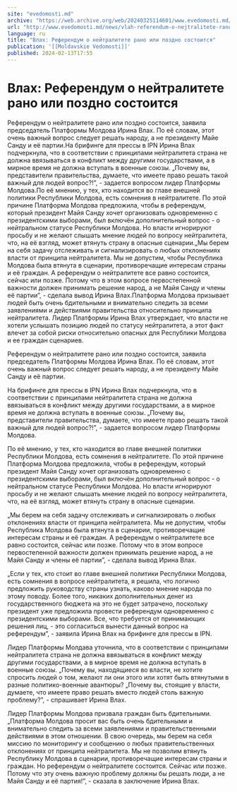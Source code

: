 ```yaml
---
site: "evedomosti.md"
archive: "https://web.archive.org/web/20240325114601/www.evedomosti.md/news/vlah-referendum-o-nejtralitete-rano-ili-pozdno-sostoitsya"
url: "http://www.evedomosti.md/news/vlah-referendum-o-nejtralitete-rano-ili-pozdno-sostoitsya"
language: ru
title: "Влах: Референдум о нейтралитете рано или поздно состоится"
publication: '[[Moldavskie Vedomosti]]'
published: 2024-02-13T17:55
---
```


# Влах: Референдум о нейтралитете рано или поздно состоится

Референдум о нейтралитете рано или поздно состоится, заявила председатель Платформы Молдова Ирина Влах. По её словам, этот очень важный вопрос следует решать народу, а не президенту Майе Санду и её партии.На брифинге для прессы в IPN Ирина Влах подчеркнула, что в соответствии с принципами нейтралитета страна не должна ввязываться в конфликт между другими государствами, а в мирное время не должна вступать в военные союзы. „Почему вы, представители правительства, думаете, что имеете право решать такой важный для людей вопрос?!”, - задается вопросом лидер Платформы Молдова.По её мнению, у тех, кто находится во главе внешней политики Республики Молдова, есть сомнения в нейтралитете. По этой причине Платформа Молдова предложила, чтобы в референдум, который президент Майя Санду хочет организовать одновременно с президентскими выборами, был включён дополнительный вопрос - о нейтральном статусе Республики Молдова. Но власти игнорируют просьбу и не желают слышать мнение людей по вопросу нейтралитета, что, на её взгляд, может втянуть страну в опасные сценарии.„Мы берем на себя задачу отслеживать и сигнализировать о любых отклонениях власти от принципа нейтралитета. Мы не допустим, чтобы Республика Молдова была втянута в сценарии, противоречащие интересам страны и её граждан. А референдум о нейтралитете все равно состоится, сейчас или позже. Потому что в этом вопросе первостепенной важности должен принимать решение народ, а не Майя Санду и члены её партии”, - сделала вывод Ирина Влах.Платформа Молдова призывает людей быть очень бдительными и внимательно следить за всеми заявлениями и действиями правительства относительно принципа нейтралитета. Лидер Платформы Ирина Влах утверждает, что власти не хотели услышать позицию людей по статусу нейтралитета, а этот факт влечет за собой риски относительно опасных для Республики Молдова и ее граждан сценариев.

Референдум о нейтралитете рано или поздно состоится, заявила председатель Платформы Молдова Ирина Влах. По её словам, этот очень важный вопрос следует решать народу, а не президенту Майе Санду и её партии.

На брифинге для прессы в IPN Ирина Влах подчеркнула, что в соответствии с принципами нейтралитета страна не должна ввязываться в конфликт между другими государствами, а в мирное время не должна вступать в военные союзы. „Почему вы, представители правительства, думаете, что имеете право решать такой важный для людей вопрос?!”, - задается вопросом лидер Платформы Молдова.

По её мнению, у тех, кто находится во главе внешней политики Республики Молдова, есть сомнения в нейтралитете. По этой причине Платформа Молдова предложила, чтобы в референдум, который президент Майя Санду хочет организовать одновременно с президентскими выборами, был включён дополнительный вопрос - о нейтральном статусе Республики Молдова. Но власти игнорируют просьбу и не желают слышать мнение людей по вопросу нейтралитета, что, на её взгляд, может втянуть страну в опасные сценарии.

„Мы берем на себя задачу отслеживать и сигнализировать о любых отклонениях власти от принципа нейтралитета. Мы не допустим, чтобы Республика Молдова была втянута в сценарии, противоречащие интересам страны и её граждан. А референдум о нейтралитете все равно состоится, сейчас или позже. Потому что в этом вопросе первостепенной важности должен принимать решение народ, а не Майя Санду и члены её партии”, - сделала вывод Ирина Влах.

„Если у тех, кто стоит во главе внешней политики Республики Молдова, есть сомнения в вопросе нейтралитета, я решила, что логично предложить руководству страны узнать, каково мнение народа по этому поводу. Более того, никаких дополнительных денег из государственного бюджета на это не будет затрачено, поскольку президент уже предложила провести референдум одновременно с президентскими выборами. Все, что требуется от принимающих решения лиц, - это согласиться вынести данный вопрос на референдум”, - заявила Ирина Влах на брифинге для прессы в IPN.

Лидер Платформы Молдава уточнила, что в соответствии с принципами нейтралитета страна не должна ввязываться в конфликт между другими государствами, а в мирное время не должна вступать в военные союзы. „Почему вы, находящиеся во власти, не хотите спросить людей о том, желают ли они этого или хотят быть втянутыми в разные политико-военные авантюры? „Почему вы, стоящие у власти, думаете, что имеете право решать вместо людей столь важную проблему?”, - спрашивает Ирина Влах.

Лидер Платформы Молдова призвала граждан быть бдительными.„Платформа Молдова просит вас быть очень бдительными и внимательно следить за всеми заявлениями и правительственными действиями в этом отношении. В свою очередь, мы берем на себя миссию по мониторингу и сообщению о любых правительственных отклонениях от принципа нейтралитета. Мы не позволим втянуть Республику Молдова в сценарии, противоречащие интересам страны и граждан. Но референдум о нейтралитете состоится. Сейчас или позже. Потому что эту очень важную проблему должны бы решать люди, а не Майя Санду и её партия!”, - сказала в заключение Ирина Влах.